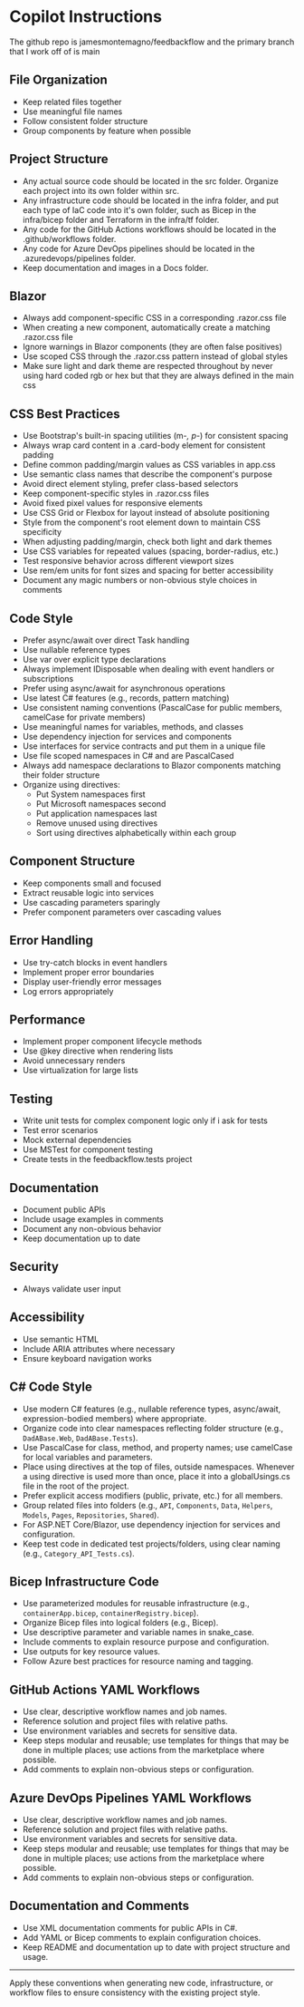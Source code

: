 # Copilot Instructions

The github repo is jamesmontemagno/feedbackflow and the primary branch that I work off of is main

## File Organization
- Keep related files together
- Use meaningful file names
- Follow consistent folder structure
- Group components by feature when possible

## Project Structure
- Any actual source code should be located in the src folder. Organize each project into its own folder within src.
- Any infrastructure code should be located in the infra folder, and put each type of IaC code into it's own folder, such as Bicep in the infra/bicep folder and Terraform in the infra/tf folder.
- Any code for the GitHub Actions workflows should be located in the .github/workflows folder.
- Any code for Azure DevOps pipelines should be located in the .azuredevops/pipelines folder.
- Keep documentation and images in a Docs folder.

## Blazor
- Always add component-specific CSS in a corresponding .razor.css file
- When creating a new component, automatically create a matching .razor.css file
- Ignore warnings in Blazor components (they are often false positives)
- Use scoped CSS through the .razor.css pattern instead of global styles
- Make sure light and dark theme are respected throughout by never using hard coded rgb or hex but that they are always defined in the main css

## CSS Best Practices
- Use Bootstrap's built-in spacing utilities (m-*, p-*) for consistent spacing
- Always wrap card content in a .card-body element for consistent padding
- Define common padding/margin values as CSS variables in app.css
- Use semantic class names that describe the component's purpose
- Avoid direct element styling, prefer class-based selectors
- Keep component-specific styles in .razor.css files
- Avoid fixed pixel values for responsive elements
- Use CSS Grid or Flexbox for layout instead of absolute positioning
- Style from the component's root element down to maintain CSS specificity
- When adjusting padding/margin, check both light and dark themes
- Use CSS variables for repeated values (spacing, border-radius, etc.)
- Test responsive behavior across different viewport sizes
- Use rem/em units for font sizes and spacing for better accessibility
- Document any magic numbers or non-obvious style choices in comments

## Code Style
- Prefer async/await over direct Task handling
- Use nullable reference types
- Use var over explicit type declarations 
- Always implement IDisposable when dealing with event handlers or subscriptions
- Prefer using async/await for asynchronous operations
- Use latest C# features (e.g., records, pattern matching)
- Use consistent naming conventions (PascalCase for public members, camelCase for private members)
- Use meaningful names for variables, methods, and classes
- Use dependency injection for services and components
- Use interfaces for service contracts and put them in a unique file
- Use file scoped namespaces in C# and are PascalCased
- Always add namespace declarations to Blazor components matching their folder structure
- Organize using directives:
  - Put System namespaces first
  - Put Microsoft namespaces second
  - Put application namespaces last
  - Remove unused using directives
  - Sort using directives alphabetically within each group

## Component Structure
- Keep components small and focused
- Extract reusable logic into services
- Use cascading parameters sparingly
- Prefer component parameters over cascading values

## Error Handling
- Use try-catch blocks in event handlers
- Implement proper error boundaries
- Display user-friendly error messages
- Log errors appropriately

## Performance
- Implement proper component lifecycle methods
- Use @key directive when rendering lists
- Avoid unnecessary renders
- Use virtualization for large lists

## Testing
- Write unit tests for complex component logic only if i ask for tests
- Test error scenarios
- Mock external dependencies
- Use MSTest for component testing
- Create tests in the feedbackflow.tests project

## Documentation
- Document public APIs
- Include usage examples in comments
- Document any non-obvious behavior
- Keep documentation up to date

## Security
- Always validate user input

## Accessibility
- Use semantic HTML
- Include ARIA attributes where necessary
- Ensure keyboard navigation works

## C# Code Style
- Use modern C# features (e.g., nullable reference types, async/await, expression-bodied members) where appropriate.
- Organize code into clear namespaces reflecting folder structure (e.g., `DadABase.Web`, `DadABase.Tests`).
- Use PascalCase for class, method, and property names; use camelCase for local variables and parameters.
- Place using directives at the top of files, outside namespaces. Whenever a using directive is used more than once, place it into a globalUsings.cs file in the root of the project.
- Prefer explicit access modifiers (public, private, etc.) for all members.
- Group related files into folders (e.g., `API`, `Components`, `Data`, `Helpers`, `Models`, `Pages`, `Repositories`, `Shared`).
- For ASP.NET Core/Blazor, use dependency injection for services and configuration.
- Keep test code in dedicated test projects/folders, using clear naming (e.g., `Category_API_Tests.cs`).

## Bicep Infrastructure Code
- Use parameterized modules for reusable infrastructure (e.g., `containerApp.bicep`, `containerRegistry.bicep`).
- Organize Bicep files into logical folders (e.g., Bicep).
- Use descriptive parameter and variable names in snake_case.
- Include comments to explain resource purpose and configuration.
- Use outputs for key resource values.
- Follow Azure best practices for resource naming and tagging.

## GitHub Actions YAML Workflows
- Use clear, descriptive workflow names and job names.
- Reference solution and project files with relative paths.
- Use environment variables and secrets for sensitive data.
- Keep steps modular and reusable; use templates for things that may be done in multiple places; use actions from the marketplace where possible.
- Add comments to explain non-obvious steps or configuration.

## Azure DevOps Pipelines YAML Workflows
- Use clear, descriptive workflow names and job names.
- Reference solution and project files with relative paths.
- Use environment variables and secrets for sensitive data.
- Keep steps modular and reusable; use templates for things that may be done in multiple places; use actions from the marketplace where possible.
- Add comments to explain non-obvious steps or configuration.

## Documentation and Comments
- Use XML documentation comments for public APIs in C#.
- Add YAML or Bicep comments to explain configuration choices.
- Keep README and documentation up to date with project structure and usage.

---

Apply these conventions when generating new code, infrastructure, or workflow files to ensure consistency with the existing project style.
